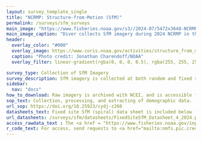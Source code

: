 ```yaml
---
layout: survey_template_single
title: "NCRMP: Structure-from-Motion (SfM)"
permalink: /surveys/sfm_surveys
main_image: "https://www.fisheries.noaa.gov/s3//2024-07/5472x3648-NCRMP-diver-Maui-Fisheries-PIFSC.JPG" # default image
main_image_caption: "Diver collects SfM imagery during 2024 NCRMP in the Main Hawaiian Islands. Credit: NOAA NMFS/Lori Luers."
header:
  overlay_color: "#000"
  overlay_image: https://www.coris.noaa.gov/activities/structure_from_motion/coral_model.jpg
  caption: "Photo credit: Jonathan Charendoff/NOAA"
  overlay_filter: linear-gradient(rgba(0, 0, 0, 0.5), rgba(255, 255, 255, 0.5))

survey_type: Collection of SfM Imagery
survey_description: SfM imagery is collected at both random and fixed sites. The images can then be processed into 3D coral models, from which various data can be extracted. Starting in 2024, coral demographic data was exclusively collected in this manner. Structural complexity, bleaching, urchin, and corallivory estimates have also been extracted from SfM models with funding from other CRCP projects. More SfM community resources are available on <a href ="https://www.lai-network.org/" target = "_blank">LAI-NETWORK</a> (How-to documents, Training, and more).
sidebar:
  nav: "docs"
how_to_download: Raw imagery is archived with NCEI, and is accessible for download by request via OER portal. Both imagery and products are also accessible via NODD Google Cloud Bucket (send requests to <a href = "mailto:nmfs.pic.credinfo@noaa.gov">nmfs.pic.credinfo@noaa.gov</a>).
sop_text: Collection, processing, and extracting of demographic data.
url_sop: https://doi.org/10.25923/cydj-z260
datasheets_text: Fixed site SfM (spiral) data sheet is included below (random sites are recorded on fish data sheets). <br><i>3D print <a href = "https://www.ncei.noaa.gov/data/oceans/coris/data/NOAA/ncrmp/Sfm_spiral_survey_drum_6in.stl" target ="_blank">6in</a>  and <a href = "https://www.ncei.noaa.gov/data/oceans/coris/data/NOAA/ncrmp/Sfm_spiral_survey_drum_8in.stl" target = "_blank">8in</a> drums to collect SfM spiral imagery.</i>
url_datasheets: /surveys/sfm/datasheets/FixedSiteSfM_Datasheet_4_2024.pdf
access_rawdata_text : The <a href = "https://www.fisheries.noaa.gov/inport/item/63090" target = "_blank">InPort metadata catalog</a> describes the imagery and extracted data (note - records are unvailable when being updated).  Raw imagery is acccessible on our <a href= "https://console.cloud.google.com/storage/browser/nmfs_odp_pifsc/PIFSC/ESD/ARP/Photogrammetric%20Imagery" target ="_blank">Google Cloud Bucket</a>, and is archived with NCEI and available on the <a href ="https://www.ncei.noaa.gov/access/ocean-exploration/video/" target = "_blank"> OER Portal</a>.
r_code_text: For access, send requests to <a href="mailto:nmfs.pic.credinfo@noaa.gov">nmfs.pic.credinfo@noaa.gov</a>.
---
```

